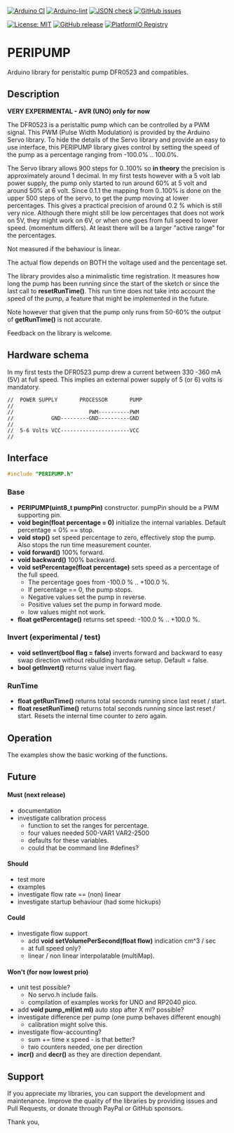 
[![Arduino CI](https://github.com/RobTillaart/PERIPUMP/workflows/Arduino%20CI/badge.svg)](https://github.com/marketplace/actions/arduino_ci)
[![Arduino-lint](https://github.com/RobTillaart/PERIPUMP/actions/workflows/arduino-lint.yml/badge.svg)](https://github.com/RobTillaart/PERIPUMP/actions/workflows/arduino-lint.yml)
[![JSON check](https://github.com/RobTillaart/PERIPUMP/actions/workflows/jsoncheck.yml/badge.svg)](https://github.com/RobTillaart/PERIPUMP/actions/workflows/jsoncheck.yml)
[![GitHub issues](https://img.shields.io/github/issues/RobTillaart/PERIPUMP.svg)](https://github.com/RobTillaart/PERIPUMP/issues)

[![License: MIT](https://img.shields.io/badge/license-MIT-green.svg)](https://github.com/RobTillaart/PERIPUMP/blob/master/LICENSE)
[![GitHub release](https://img.shields.io/github/release/RobTillaart/PERIPUMP.svg?maxAge=3600)](https://github.com/RobTillaart/PERIPUMP/releases)
[![PlatformIO Registry](https://badges.registry.platformio.org/packages/robtillaart/library/PERIPUMP.svg)](https://registry.platformio.org/libraries/robtillaart/PERIPUMP)


# PERIPUMP

Arduino library for peristaltic pump DFR0523 and compatibles.


## Description

**VERY EXPERIMENTAL - AVR (UNO) only for now** 

The DFR0523 is a peristaltic pump which can be controlled by a PWM signal. 
This PWM (Pulse Width Modulation) is provided by the Arduino Servo library.
To hide the details of the Servo library and provide an easy to use interface, 
this PERIPUMP library gives control by setting the speed of the pump as a percentage
ranging from -100.0% .. 100.0%. 

The Servo library allows 900 steps for 0..100% so **in theory** the precision is 
approximately around 1 decimal.
In my first tests however with a 5 volt lab power supply, the pump only started 
to run around 60% at 5 volt and around 50% at 6 volt.
Since 0.1.1 the mapping from 0..100% is done on the upper 500 steps of the servo,
to get the pump moving at lower percentages. This gives a practical precision of
around 0.2 % which is still very nice. 
Although there might still be low percentages that does not work on 5V, they might 
work on 6V, or when one goes from full speed to lower speed. (momentum differs).
At least there will be a larger "active range" for the percentages.

Not measured if the behaviour is linear.

The actual flow depends on BOTH the voltage used and the percentage set.

The library provides also a minimalistic time registration. 
It measures how long the pump has been running since the start of the sketch or 
since the last call to **resetRunTime()**. 
This run time does not take into account the speed of the pump, a feature that might
be implemented in the future.

Note however that given that the pump only runs from 50-60% the output of **getRunTime()**
is not accurate.

Feedback on the library is welcome.


## Hardware schema

In my first tests the DFR0523 pump drew a current between 330 -360 mA (5V) at full speed.
This implies an external power supply of 5 (or 6) volts is mandatory.

```
//  POWER SUPPLY       PROCESSOR       PUMP
//
//                        PWM----------PWM
//            GND---------GND----------GND
//
//  5-6 Volts VCC----------------------VCC 
//
```


## Interface

```cpp
#include "PERIPUMP.h"
```


### Base

- **PERIPUMP(uint8_t pumpPin)** constructor. pumpPin should be a PWM supporting pin.
- **void begin(float percentage = 0)** initialize the internal variables.
Default percentage = 0% == stop.
- **void stop()** set speed percentage to zero, effectively stop the pump.
Also stops the run time measurement counter.
- **void forward()** 100% forward.
- **void backward()** 100% backward.
- **void setPercentage(float percentage)** sets speed as a percentage of the full speed.
  - The percentage goes from -100.0 % .. +100.0 %.
  - If percentage == 0, the pump stops. 
  - Negative values set the pump in reverse.
  - Positive values set the pump in forward mode.
  - low values might not work.
- **float getPercentage()** returns set speed: -100.0 % .. +100.0 %.


### Invert (experimental / test)

- **void setInvert(bool flag = false)** inverts forward and backward to
easy swap direction without rebuilding hardware setup.
Default = false.
- **bool getInvert()** returns value invert flag.

### RunTime

- **float getRunTime()** returns total seconds running since last reset / start.
- **float resetRunTime()** returns total seconds running since last reset / start.
Resets the internal time counter to zero again.


## Operation

The examples show the basic working of the functions.


## Future

#### Must (next release)

- documentation
- investigate calibration process
  - function to set the ranges for percentage.
  - four values needed  500-VAR1    VAR2-2500
  - defaults for these variables.
  - could that be command line #defines?

#### Should

- test more
- examples
- investigate flow rate == (non) linear 
- investigate startup behaviour (had some hickups)

#### Could

- investigate flow support
  - add **void setVolumePerSecond(float flow)** indication cm^3 / sec
  - at full speed only?
  - linear / non linear interpolatable (multiMap).

#### Won't (for now lowest prio)

- unit test possible?
  - No servo.h include fails.
  - compilation of examples works for UNO and RP2040 pico.
- add **void pump_ml(int ml)**  auto stop after X ml? possible?
- investigate difference per pump (one pump behaves different enough)
  - calibration might solve this.
- investigate flow-accounting?
  - sum += time x speed - is that better?
  - two counters needed, one per direction
- **incr()** and **decr()** as they are direction dependant.


## Support

If you appreciate my libraries, you can support the development and maintenance.
Improve the quality of the libraries by providing issues and Pull Requests, or
donate through PayPal or GitHub sponsors.

Thank you,

